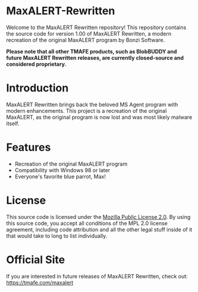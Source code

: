 # MaxALERT-Rewritten
Welcome to the MaxALERT Rewritten repository! This repository contains the source code for version 1.00 of MaxALERT Rewritten, a modern recreation of the original MaxALERT program by Bonzi Software.

<b>Please note that all other TMAFE products, such as BlobBUDDY and future MaxALERT Rewritten releases, are currently closed-source and considered proprietary.</b>

# Introduction
MaxALERT Rewritten brings back the beloved MS Agent program with modern enhancements. This project is a recreation of the original MaxALERT, as the original program is now lost and was most likely malware itself.

# Features
* Recreation of the original MaxALERT program
* Compatibility with Windows 98 or later
* Everyone's favorite blue parrot, Max!

# License
This source code is licensed under the [Mozilla Public License 2.0](https://github.com/Konnor88/maxalert-rewritten/blob/master/LICENSE). By using this source code, you accept all conditions of the MPL 2.0 license agreement, including code attribution and all the other legal stuff inside of it that would take to long to list individually.

# Official Site
If you are interested in future releases of MaxALERT Rewritten, check out: https://tmafe.com/maxalert
